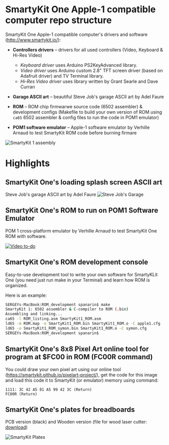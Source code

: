 # SmartyKit One Apple-1 compatible computer repo structure

SmartyKit One Apple-1 compatible computer's drivers and software (http://www.smartykit.io/):
* **Controllers drivers** – drivers for all used controllers (Video, Keyboard & Hi-Res Video)
    - *Keyboard driver* uses Arduino PS2KeyAdvanced library.
    - *Video driver* uses Arduino custom 2.8" TFT screen driver (based on Adafruit driver) and TV Terminal library.
    - *Hi-Res Video driver* uses library written by Grant Searle and Dave Curran
* **Garage ASCII art** – beautiful Steve Job's garage ASCII art by Adel Faure

* **ROM** – ROM chip firmwarwe source code (6502 assembler) & development configs (Makefile to build your own version of ROM using `ca65` 6502 assembler & config files to run the code in POM1 emulator)

* **POM1 software emulator** – Apple-1 software emulator by Verhille Arnaud to test SmartyKit ROM code before burning firmare 

![SmartyKit 1 assembly](https://github.com/smartykit/apple1/blob/master/SmartyKit-assembly.jpg?raw=true)

# Highlights

## SmartyKit One's loading splash screen ASCII art
Steve Job's garage ASCII art by Adel Faure
![Steve Job's Garage](https://github.com/smartykit/apple1/blob/master/Garage%20ASCII%20art/png/400x480_dark.png)

## SmartyKit One's ROM to run on POM1 Software Emulator 
POM 1 cross-platform emulator by Verhille Arnaud to test SmartyKit One ROM with software.

[![Video to-do](https://j.gifs.com/K1PNZr.gif)](https://youtu.be/rniZDdS6toI)

## SmartyKit One's ROM development console
Easy-to-use development tool to write your own software for SmartyKLit One (you need just run make in your Terminal) and learn how ROM is organized.

Here is an example:
```bash
SERGEYs-MacBook:ROM_development spanarin$ make
SmartyKit 1: 6502 assembler & C-compiler to ROM (.bin)
Assembling and linking...
ca65 -l ROM_listing.asm SmartyKit1_ROM.asm
ld65 -m ROM.map -o SmartyKit1_ROM.bin SmartyKit1_ROM.o -C apple1.cfg
ld65 -o SmartyKit1_ROM_symon.bin SmartyKit1_ROM.o -C symon.cfg
SERGEYs-MacBook:ROM_development spanarin$
```

## SmartyKit One's 8x8 Pixel Art online tool for program at $FC00 in ROM (FC00R command)
You could draw your own pixel art using our online tool (https://smartykit.github.io/pixelart-project/), get the code for this image and load this code it to SmartyKit (or emulator) memory using command:
```
1111: 3C 42 A5 81 A5 99 42 3C (Return)
FC00R (Return)
```

## SmartyKit One's plates for breadboards

PCB version (black) and Wooden version (file for wood laser cutter: [download](https://github.com/smartykit/apple1/blob/01ea2ec54a94a7a31ee613f007602f0c08cb13ae/SmartyKit-Plate-for-breadboards(laser-cut).cdr?raw=true))

![SmartyKit Plates](https://raw.githubusercontent.com/smartykit/apple1/master/SmartyKit-plates.jpeg)


